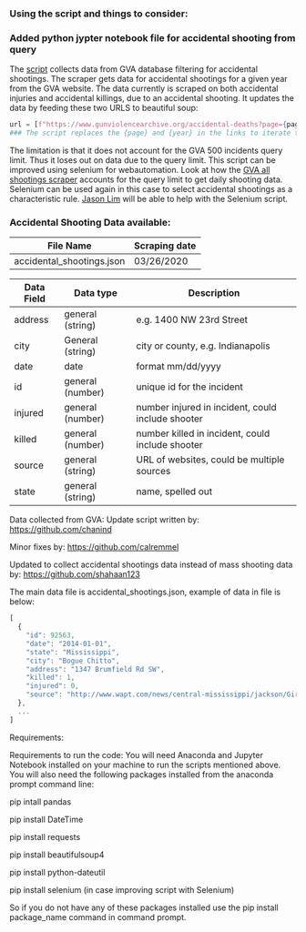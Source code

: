 ### Using the script and things to consider:

### Added python jypter notebook file for accidental shooting from query

The [script](https://github.com/kschnippel/GVA/blob/master/Accidental%20Shootings/GVA%20accidental%20shooting%20scraper.ipynb) collects data from GVA database filtering for accidental shootings. The scraper gets data for accidental shootings for a given year from the GVA website. 
The data currently is scraped on both accidental injuries and accidental killings, due to an accidental shooting. It updates the data by feeding these two URLS to beautiful soup: 
```python
url = [f"https://www.gunviolencearchive.org/accidental-deaths?page={page}&year={year}", f"https://www.gunviolencearchive.org/accidental-injuries?page={page}&year={year}" ]
### The script replaces the {page} and {year} in the links to iterate through the accidental shootings in a year.
```
The limitation is that it does not account for the GVA 500 incidents query limit. Thus it loses out on data due to the query limit. This script can be improved using selenium for webautomation. Look at how the [GVA all shootings scraper](https://github.com/kschnippel/GVA/blob/master/All%20shootings/Scripts/GVA%20query%20scrap%20using%20selenium.ipynb) accounts for the query limit to get daily shooting data. Selenium can be used again in this case to select accidental shootings as a characteristic rule.
[Jason Lim](https://github.com/jasonjklim) will be able to help with the Selenium script. 

### Accidental Shooting Data available:

File Name | Scraping date
-- | --
accidental_shootings.json | 03/26/2020

Data Field | Data type | Description
-- | -- | --
address | general (string) | e.g. 1400 NW 23rd Street
city | General (string) | city or county, e.g. Indianapolis
date | date | format mm/dd/yyyy
id | general (number) | unique id for the incident
injured | general (number) | number injured in incident, could include shooter
killed | general (number) | number killed in incident, could include shooter
source | general (string) | URL of websites, could be multiple sources
state | general (string) | name, spelled out



Data collected from GVA:
Update script written by: https://github.com/chanind

Minor fixes by: https://github.com/calremmel

Updated to collect accidental shootings data instead of mass shooting data by: https://github.com/shahaan123 

The main data file is accidental_shootings.json, example of data in file is below:

```js
[
  {
    "id": 92563,
    "date": "2014-01-01",
    "state": "Mississippi",
    "city": "Bogue Chitto",
    "address": "1347 Brumfield Rd SW",
    "killed": 1,
    "injured": 0,
    "source": "http://www.wapt.com/news/central-mississippi/jackson/Girl-shot-killed-with-pellet-gun/23747080"
  },
  ...
]
```


Requirements: 

Requirements to run the code:
You will need Anaconda and Jupyter Notebook installed on your machine to run the scripts mentioned above. You will also need the following packages installed from the anaconda prompt command line:

pip intall pandas

pip install DateTime

pip install requests

pip install beautifulsoup4

pip install python-dateutil

pip install selenium (in case improving script with Selenium)

So if you do not have any of these packages installed use the pip install package_name command in command prompt.
